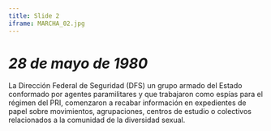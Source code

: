 ```yaml
---
title: Slide 2
iframe: MARCHA_02.jpg
---
```


# _28 de mayo de 1980_

La Dirección Federal de Seguridad (DFS) un grupo armado del Estado conformado por agentes paramilitares y que trabajaron como espías para el régimen del PRI, comenzaron a recabar información en expedientes de papel sobre movimientos, agrupaciones, centros de estudio o colectivos relacionados a la comunidad de la diversidad sexual. 
